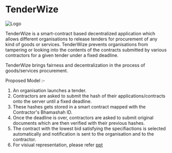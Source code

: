 # TenderWize

![Logo](/images/logo.png)

TenderWize is a smart-contract based decentralized application which allows different organisations to release tenders 
for procurement of any kind of goods or services. TenderWize prevents organisations from tampering or looking into the 
contents of the contracts submitted by various contractors for a given tender under a fixed deadline.

TenderWize brings fairness and decentralization in the process of goods/services procurement.

Proposed Model :-

1. An organisation launches a tender.
2. Contractors are asked to submit the hash of their applications/contracts onto the server until a fixed deadline.
3. These hashes gets stored in a smart contract mapped with the Contractor's Bhamashah ID.
4. Once the deadline is over, contractors are asked to submit original documents which are then verified with their previous 
hashes.
5.  The contract with the lowest bid satisfying the specifiactions is selected automatically and notification is sent to the organisation and to the contractor.
6.  For visiual representation, please refer [ppt](https://docs.google.com/presentation/d/1MFQ319HvEznjbcU4CUoMmsNpxvez_pobo_IwA3YrTNQ/edit?usp=sharing)

